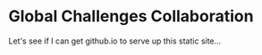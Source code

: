 # Global Challenges Collaboration

Let's see if I can get github.io to serve up this static site...
